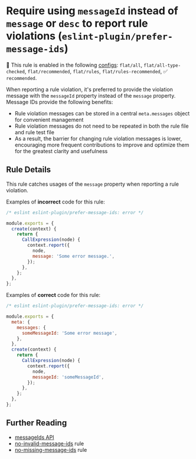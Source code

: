 # Require using `messageId` instead of `message` or `desc` to report rule violations (`eslint-plugin/prefer-message-ids`)

💼 This rule is enabled in the following [configs](https://github.com/eslint-community/eslint-plugin-eslint-plugin#presets): `flat/all`, `flat/all-type-checked`, `flat/recommended`, `flat/rules`, `flat/rules-recommended`, ✅ `recommended`.

<!-- end auto-generated rule header -->

When reporting a rule violation, it's preferred to provide the violation message with the `messageId` property instead of the `message` property. Message IDs provide the following benefits:

- Rule violation messages can be stored in a central `meta.messages` object for convenient management
- Rule violation messages do not need to be repeated in both the rule file and rule test file
- As a result, the barrier for changing rule violation messages is lower, encouraging more frequent contributions to improve and optimize them for the greatest clarity and usefulness

## Rule Details

This rule catches usages of the `message` property when reporting a rule violation.

Examples of **incorrect** code for this rule:

```js
/* eslint eslint-plugin/prefer-message-ids: error */

module.exports = {
  create(context) {
    return {
      CallExpression(node) {
        context.report({
          node,
          message: 'Some error message.',
        });
      },
    };
  },
};
```

Examples of **correct** code for this rule:

```js
/* eslint eslint-plugin/prefer-message-ids: error */

module.exports = {
  meta: {
    messages: {
      someMessageId: 'Some error message',
    },
  },
  create(context) {
    return {
      CallExpression(node) {
        context.report({
          node,
          messageId: 'someMessageId',
        });
      },
    };
  },
};
```

## Further Reading

- [messageIds API](https://eslint.org/docs/developer-guide/working-with-rules#messageids)
- [no-invalid-message-ids](./no-invalid-message-ids.md) rule
- [no-missing-message-ids](./no-missing-message-ids.md) rule
